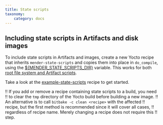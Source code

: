 ```yaml
---
title: State scripts
taxonomy:
    category: docs
---
```


## Including state scripts in Artifacts and disk images

To include state scripts in Artifacts and images, create a new Yocto recipe that
inherits `mender-state-scripts` and copies them into place in `do_compile`,
using the
[${MENDER_STATE_SCRIPTS_DIR}](../../../05.System-updates-Yocto-Project/99.Variables/docs.md#mender_state_scripts_dir)
variable. This works for both [root file system and Artifact
scripts](../../../06.Artifact-creation/04.State-scripts/docs.md#root-file-system-and-Artifact-scripts).

<!--AUTOVERSION: "meta-mender/tree/%"/meta-mender-->
Take a look at the
[example-state-scripts](https://github.com/mendersoftware/meta-mender/tree/kirkstone/meta-mender-demo/recipes-mender/example-state-scripts?target=_blank)
recipe to get started.

!! If you add or remove a recipe containing state scripts to a build, you need
!! to clear the `tmp` directory of the Yocto build before building a new image.
!! An alternative is to call `bitbake -c clean <recipe>` with the affected
!! recipe, but the first method is recommended since it will cover all cases,
!! regardless of recipe name. Merely changing a recipe does not require this
!! step.
